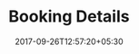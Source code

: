 ---
title: "Booking Details"
date: 2017-09-26T12:57:20+05:30
draft: false
layout: booking-details
property: "Chalston Beach Resort"
status: "In Process"
url: /bookings/booking-details/chalston-beach-resort/
slug: "chalston-beach-resort/"

mainmenu:
 bookings: true
 booking-details: true

---